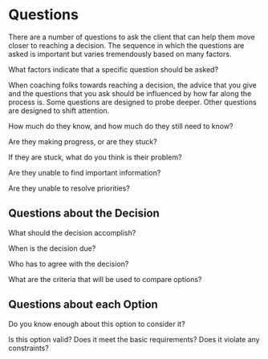 # Questions

There are a number of questions to ask the client that can help them move closer to reaching a decision. The sequence in which the questions are asked is important but varies tremendously based on many factors.

What factors indicate that a specific question should be asked?

When coaching folks towards reaching a decision, the advice that you give and the questions that you ask should be influenced by how far along the process is. Some questions are designed to probe deeper. Other questions are designed to shift attention.

How much do they know, and how much do they still need to know?

Are they making progress, or are they stuck?

If they are stuck, what do you think is their problem?

Are they unable to find important information?

Are they unable to resolve priorities?

## Questions about the Decision

What should the decision accomplish?

When is the decision due?

Who has to agree with the decision?

What are the criteria that will be used to compare options?

## Questions about each Option
Do you know enough about this option to consider it?

Is this option valid?
Does it meet the basic requirements?
Does it violate any constraints?
